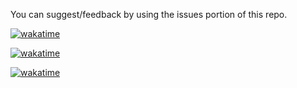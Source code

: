 You can suggest/feedback by using the issues portion of this repo.


[![wakatime](https://wakatime.com/badge/user/2291fd70-9e40-4727-8d4d-efa77aab6240/project/018d9a5e-a109-472d-a941-812164eed7de.svg)](https://wakatime.com/badge/user/2291fd70-9e40-4727-8d4d-efa77aab6240/project/018d9a5e-a109-472d-a941-812164eed7de)


[![wakatime](https://wakatime.com/badge/user/2291fd70-9e40-4727-8d4d-efa77aab6240/project/018e1c2d-4579-457a-ab4c-a5f8f6a67aed.svg)](https://wakatime.com/badge/user/2291fd70-9e40-4727-8d4d-efa77aab6240/project/018e1c2d-4579-457a-ab4c-a5f8f6a67aed)


[![wakatime](https://wakatime.com/badge/user/2291fd70-9e40-4727-8d4d-efa77aab6240/project/018d9a5e-a109-472d-a941-812164eed7de.svg)](https://wakatime.com/badge/user/2291fd70-9e40-4727-8d4d-efa77aab6240/project/018d9a5e-a109-472d-a941-812164eed7de)
